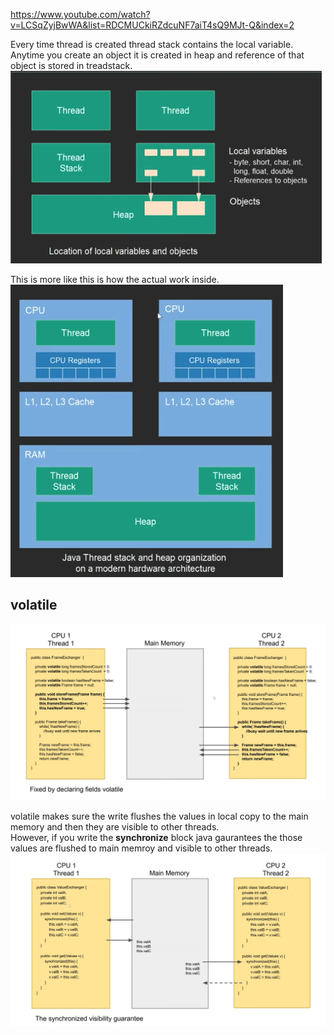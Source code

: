
https://www.youtube.com/watch?v=LCSqZyjBwWA&list=RDCMUCkiRZdcuNF7aiT4sQ9MJt-Q&index=2

Every time thread is created thread stack contains the local variable. Anytime you create an object it is created in heap and reference of that object is stored in treadstack. 
![](https://github.com/xXLogicNotFoundXx/Concurrency/blob/main/1%20Thread%20Creation%20%26%20Memory/img/ThreadMem.png)

This is more like this is how the actual work inside. 
![](https://github.com/xXLogicNotFoundXx/Concurrency/blob/main/1%20Thread%20Creation%20%26%20Memory/img/ThreadMem1.png)

## volatile
![](https://github.com/xXLogicNotFoundXx/Concurrency/blob/main/1%20Thread%20Creation%20%26%20Memory/img/volatile.png)

volatile makes sure the write flushes the values in local copy to the main memory and then they are visible to other threads.\
However, if you write the **synchronize** block java gaurantees the those values are flushed to main memroy and visible to other threads.
![](https://github.com/xXLogicNotFoundXx/Concurrency/blob/main/1%20Thread%20Creation%20%26%20Memory/img/synchronize.png)
